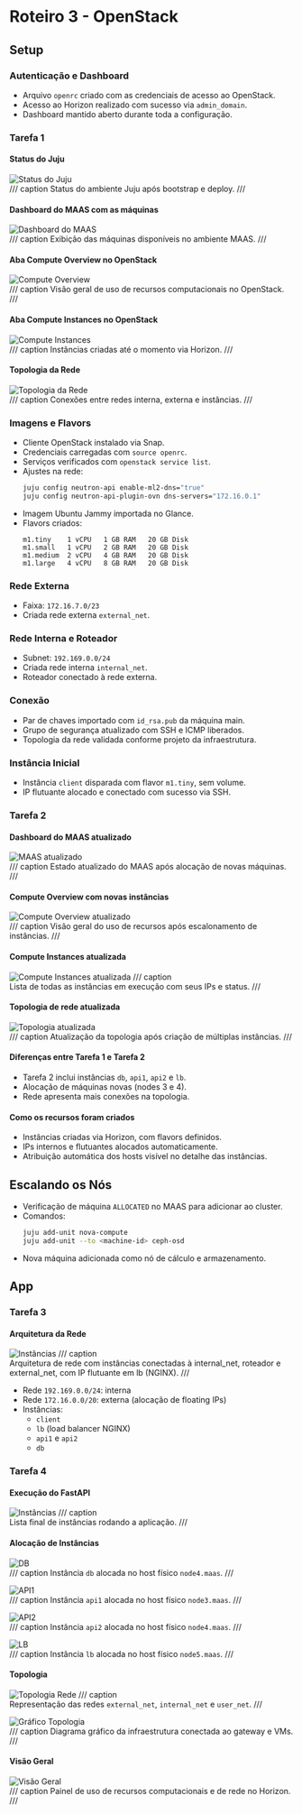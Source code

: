 # Roteiro 3 - OpenStack

## Setup

### Autenticação e Dashboard
- Arquivo `openrc` criado com as credenciais de acesso ao OpenStack.
- Acesso ao Horizon realizado com sucesso via `admin_domain`.
- Dashboard mantido aberto durante toda a configuração.

### Tarefa 1

#### Status do Juju
![Status do Juju](img/tarefa1_1.jpg)  
/// caption 
Status do ambiente Juju após bootstrap e deploy.
///

#### Dashboard do MAAS com as máquinas
![Dashboard do MAAS](img/tarefa1_2.jpg)  
/// caption 
Exibição das máquinas disponíveis no ambiente MAAS.
///

#### Aba Compute Overview no OpenStack
![Compute Overview](img/tarefa1_3.jpg)  
/// caption 
Visão geral de uso de recursos computacionais no OpenStack.
/// 

#### Aba Compute Instances no OpenStack
![Compute Instances](img/tarefa1_4.jpg)  
/// caption 
Instâncias criadas até o momento via Horizon.
/// 

#### Topologia da Rede
![Topologia da Rede](img/tarefa1_5.jpg)  
/// caption 
Conexões entre redes interna, externa e instâncias.
///

### Imagens e Flavors
- Cliente OpenStack instalado via Snap.
- Credenciais carregadas com `source openrc`.
- Serviços verificados com `openstack service list`.
- Ajustes na rede:
  ```bash
  juju config neutron-api enable-ml2-dns="true"
  juju config neutron-api-plugin-ovn dns-servers="172.16.0.1"
  ```
- Imagem Ubuntu Jammy importada no Glance.
- Flavors criados:
  ```
  m1.tiny    1 vCPU   1 GB RAM   20 GB Disk
  m1.small   1 vCPU   2 GB RAM   20 GB Disk
  m1.medium  2 vCPU   4 GB RAM   20 GB Disk
  m1.large   4 vCPU   8 GB RAM   20 GB Disk
  ```

### Rede Externa
- Faixa: `172.16.7.0/23`
- Criada rede externa `external_net`.

### Rede Interna e Roteador
- Subnet: `192.169.0.0/24`
- Criada rede interna `internal_net`.
- Roteador conectado à rede externa.

### Conexão
- Par de chaves importado com `id_rsa.pub` da máquina main.
- Grupo de segurança atualizado com SSH e ICMP liberados.
- Topologia da rede validada conforme projeto da infraestrutura.

### Instância Inicial
- Instância `client` disparada com flavor `m1.tiny`, sem volume.
- IP flutuante alocado e conectado com sucesso via SSH.

### Tarefa 2

#### Dashboard do MAAS atualizado
![MAAS atualizado](img/tarefa2_1.jpg)  
/// caption 
Estado atualizado do MAAS após alocação de novas máquinas.
///

#### Compute Overview com novas instâncias
![Compute Overview atualizado](img/tarefa2_2.jpg)  
/// caption 
Visão geral do uso de recursos após escalonamento de instâncias.
///

#### Compute Instances atualizada
![Compute Instances atualizada](img/tarefa2_3.jpg) 
/// caption  
Lista de todas as instâncias em execução com seus IPs e status.
///

#### Topologia de rede atualizada
![Topologia atualizada](img/tarefa2_4.jpg)  
/// caption 
Atualização da topologia após criação de múltiplas instâncias.
///

#### Diferenças entre Tarefa 1 e Tarefa 2
- Tarefa 2 inclui instâncias `db`, `api1`, `api2` e `lb`.
- Alocação de máquinas novas (nodes 3 e 4).
- Rede apresenta mais conexões na topologia.

#### Como os recursos foram criados
- Instâncias criadas via Horizon, com flavors definidos.
- IPs internos e flutuantes alocados automaticamente.
- Atribuição automática dos hosts visível no detalhe das instâncias.

## Escalando os Nós

- Verificação de máquina `ALLOCATED` no MAAS para adicionar ao cluster.
- Comandos:
  ```bash
  juju add-unit nova-compute
  juju add-unit --to <machine-id> ceph-osd
  ```
- Nova máquina adicionada como nó de cálculo e armazenamento.

## App

### Tarefa 3

#### Arquitetura da Rede
![Instâncias](img/Tarefa3.jpg) 
/// caption  
 Arquitetura de rede com instâncias conectadas à internal_net, roteador e external_net, com IP flutuante em lb (NGINX).
///

- Rede `192.169.0.0/24`: interna
- Rede `172.16.0.0/20`: externa (alocação de floating IPs)
- Instâncias:
  - `client`
  - `lb` (load balancer NGINX)
  - `api1` e `api2`
  - `db`

### Tarefa 4

#### Execução do FastAPI
![Instâncias](img/instancias.jpg) 
/// caption  
Lista final de instâncias rodando a aplicação.
///

#### Alocação de Instâncias
![DB](img/db.jpg)  
/// caption
Instância `db` alocada no host físico `node4.maas`.
///

![API1](img/api1.jpg)  
/// caption 
Instância `api1` alocada no host físico `node3.maas`.
/// 

![API2](img/api2.jpg)  
/// caption 
Instância `api2` alocada no host físico `node4.maas`.
///

![LB](img/lb.jpg)  
/// caption
Instância `lb` alocada no host físico `node5.maas`.
///

#### Topologia
![Topologia Rede](img/topologia.jpg) 
/// caption  
Representação das redes `external_net`, `internal_net` e `user_net`.
///

![Gráfico Topologia](img/grafico_topologia.jpg)  
/// caption 
Diagrama gráfico da infraestrutura conectada ao gateway e VMs.
///

#### Visão Geral
![Visão Geral](img/visao_geral.jpg)  
/// caption 
Painel de uso de recursos computacionais e de rede no Horizon.
///